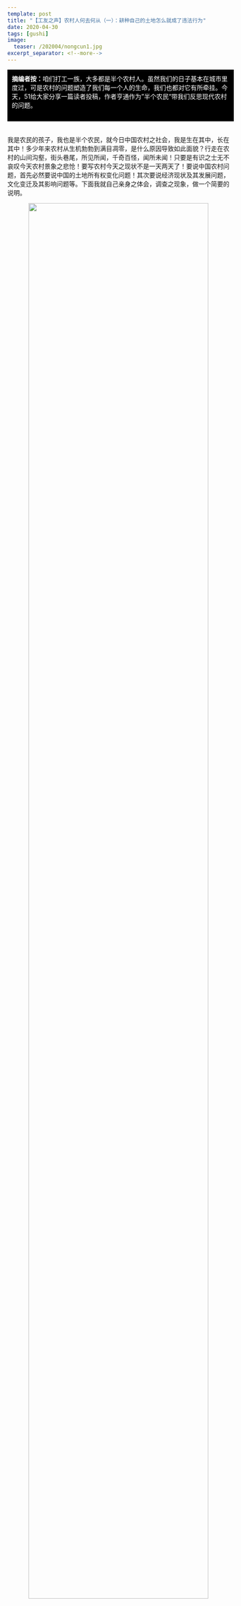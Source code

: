 ```yaml
---
template: post
title: "【工友之声】农村人何去何从（一）：耕种自己的土地怎么就成了违法行为"
date: 2020-04-30
tags: [gushi]
image:
  teaser: /202004/nongcun1.jpg
excerpt_separator: <!--more-->
---
```


<div style="width:98%;padding:10px;background-color:black;color:white;margin:0;">
<strong>摘编者按：</strong>咱们打工一族，大多都是半个农村人。虽然我们的日子基本在城市里度过，可是农村的问题塑造了我们每一个人的生命，我们也都对它有所牵挂。今天，51给大家分享一篇读者投稿，作者亨通作为”半个农民“带我们反思现代农村的问题。<br><br>
</div><br>

我是农民的孩子，我也是半个农民，就今日中国农村之社会，我是生在其中，长在其中！多少年来农村从生机勃勃到满目凋零，是什么原因导致如此面貌？行走在农村的山间沟壑，街头巷尾，所见所闻，千奇百怪，闻所未闻！只要是有识之士无不哀叹今天农村景象之悲怆！要写农村今天之现状不是一天两天了！要说中国农村问题，首先必然要说中国的土地所有权变化问题！其次要说经济现状及其发展问题，文化变迁及其影响问题等。下面我就自己亲身之体会，调查之现象，做一个简要的说明。

<div style="text-align:center;color:grey"><img src="/images/202004/nongcun1.jpg" width="90%"></div><br>

众所周知，上个世纪的土地革命使得几千年来的封建土地制度完全瓦解，如果说中国新民主主义革命之胜利有诸多因素的话，那么这个胜利最大的最根本的基础就是进行了前所未有的土地革命！**土地革命不仅把亿万穷苦农民从腐败黑暗的封建生产关系中解放出来，并且使得中国农业得到史无前例之发展，才得以人口增长，寿命延长，工业基础牢固！**如果谁不承认这一点，那么他要么是睁眼说瞎话，要么是别有用心的禽兽！

<div style="text-align:center;color:grey"><img src="/images/202004/nongcun2.jpg" width="90%"></div><br>

<div style="text-align:center;color:grey"><img src="/images/202004/nongcun3.jpg" width="90%"></div><br>

然而，好景不长，这样大好局面如何落得今天这样的惨不忍睹呢？

我们首先无须做累赘的历史考证，无须争辩历史人物对待农村问题的智慧与愚昧！我们只需深刻研究今天农村生产凋零的现状，土地荒芜之触目惊心，劳动人口流失殆尽之凄惨苦楚。特别是偏远山区，几近原始部落的文化状态！就可以对历史上正确与错误，先进与落后一目了然了！

<div style="text-align:center;color:grey"><img src="/images/202004/nongcun4.jpg" width="90%"></div><br>

从我这个八零后从小的记忆起，每个家庭置办的农具越来越多，小型农机更新换代！化肥的使用以成百上千的倍数增长！全部劳力起早贪黑无日无夜的劳动几十年来从未有所懈怠！刚开始，产量确实有了一定量的提高，然而价格低廉！苛捐杂税却不少，全部以粮食来兑换或者抵押。然而，进入上世纪九十年代以来，虽然免除了农业税，土地产量却再也无法提高，有的地方还有所下降！城市房地产行业对体力劳动者的大量需求，生活用品价格暴涨。农民靠种地再也不足以养家糊口了！再也负担不起孩子的医疗教育费用了！大多数年轻劳动力背井离乡，踏上了打工的道路，从那时起，农民工这个多少带有鄙视的名词也就产生了！

<div style="text-align:center;color:grey"><img src="/images/202004/nongcun5.jpg" width="90%"></div><br>

第一代，第二代，第三代，农民工的土地荒芜了，他们中年轻一代更是失去了种植农业的技术了！因为谁也看到，种地是养活不了一家人的，养活不了自己的！如果有谁提出农民工为何不留在自己土地上种地的话，那他一定是个白痴，因为留下来种地，就等于眼睁睁等死，这样眼睁睁等死的人有，他们就是农村的孤寡老残，他们不是睡着等死，而是在自己家的三分土地上磨死的！只要有一点能力，谁还会愿意留在农村等死呢？逃离农村早已成为一个共识，早已成为不得不走的一条不归路，早已成为设计好的为城市大工业源源不断提供廉价劳动力的顶层设计！

看吧，流落在各个大小城市建筑工地、大街小巷的衣衫褴褛的男男女女吧！他们拖家带口，背井离乡，颠簸流离，居无定所，最后家破人亡妻离子散的悲惨之人！**就是他们，神奇般的使祖国遍地矗立摩天大楼，遍地商品堆积如山，遍地花红柳绿，可惜，他们创造的这一切却与他们丝毫沾不上边，他们只能望而兴叹！每逢年关，他们只要能够领到属于他们用鲜血和汗水换来的仅仅能够维持他们生命和抚养孩子的薪资，就算是意外之喜了，就算是神灵庇护了！**

年关的到来，他们的回家路却越来越窄！他们的父母相继去世，他们的房屋破败不堪，他们的土地长满了荒草。就算如此，他们还要回家，回家敬奉神灵，走亲串户，来维系他们的这个社会！

<div style="text-align:center;color:grey"><img src="/images/202004/nongcun6.jpg" width="90%"></div><br>

最近这些年又起了新的变化，他们早已荒芜了的土地上，突然神鬼莫测地冒出了新的神奇的事业，新型光伏产业，退耕还林产业，养殖场，采沙场，大型中草药企业，特色经济农作物等等，数不胜数的产业园区占领了农民的土地，仅仅的补偿是最初几年微不足道的的补偿金。农民失去的是革命先辈用生命和鲜血换来的土地，且永久地失去了！假如有一天他们拿回这些土地，那么这些土地也失去农耕的作用了！然而，这是他们“自愿的”，因为，他们不出让土地，也就只有荒芜了，何况他们还得到了补偿金呢！

比如退耕还林仅此一项，就让几乎所有山地全部失耕了。通渭、陇西、武山、甘谷、秦安、静宁这几个我去过的地方，漫山遍野全被荆棘林覆盖！通过新闻媒体得知，其他地方无不如此，因为这是作为一项政绩加以宣传的；略显平广的山谷地带川地带，要么被光伏电池板覆盖，要么被中药材公司承包！这些土地兼并事件作为农村深化改革的重中之重来推广！美其名曰“新型农业合作社”。**如果这也是一个种类的农业合作社的话，那历史上的任何封建农业也不失为完美的合作社了；如果这也是一个种类的农业合作社的话，那历史上羊吃人的圈地运动也不失为一种完美的合作社了，就好像存在于当今世界上各色各样的社会主义一样，只要是有利于资本扩张的都是积极推广的。**留守在农村的人们，在这些资本市场打工，每天工资压的太低了！普遍五十元左右！以上说的这些县尽皆如此！

<div style="text-align:center;color:grey"><img src="/images/202004/nongcun7.jpg" width="90%"></div><br>

武山县就有一个很大的人物，离我的家一山之隔！他既是民营企业家，又是大律师。他承包了附近五里以上的山川。山上种树，川地种药。每天社里的零工五十元，不包吃住。政府报的项目资金很大，这些地里的产值只是项目资金的零头。他本事颇大，通过骚扰、吓唬、合法上访、举报违纪、甚至打官司赶走了本村的村委会整个班子成员，自己代理了这些人的权利与义务。全村人一大半去城市打工，另一半给这个“先进著名企业家”打工！这就是今时今日的农业之现状！

<div style="text-align:center;color:grey"><img src="/images/202004/nongcun8.jpg" width="90%"></div><br>

比起历史上给地主日夜干活的长工，今天的农民工丝毫没有什么改变！改变了的只是他们的主人！虽然我不想发生无谓的争论，但还是不得不提出这样的一个问题来，那就是**假如不把土地小块划分给每个家庭，还属于集体所有，合作社不被解散，集中资源，合理种植，会又是一个什么样的结果呢？城市化建设所需劳动力还会无节制无计划无原则地配置吗？农业还会是一个困扰国家的问题吗？亿万农民工的生存还会是一个问题吗？农村社会还会如此凋零吗？其实是不言而喻的。**

<div style="text-align:center;color:grey"><img src="/images/202004/nongcun9.jpg" width="90%"></div><br>

农民工的未来又有什么保障呢？城市的高楼大厦再也容纳不下建设它们的农民工了！他们走向了更为尴尬无处的境遇！未来迎接他们的是什么呢？是给土地资本家打工吗？兼并重组后的土地加上大型机械后还能有他们的容身之处吗？是继续留在城市的大街小巷流浪呢？城市的文明容得下他们这帮衣衫褴褛的乞丐吗？他们的家庭子女也会步他们的后尘吗？

下面附一则新闻，也许能对我说的这个问题有所印证和回答吧！

<div style="width:98%;padding:10px;background-color:lightblue;margin:0;">

<div style="text-align:center"><h3>两村民自家地割麦被拘后获刑：2人表示不服要上诉</h3></div><br><br>

在自家的土地上，浇地、施肥、除草、打药，到了收获季节收割小麦，这本是再正常不过的事情。半年后，村主任、村代表却被刑拘，昨日又被判刑。对此，罗海良、徐要德这两个种了一辈子地的庄稼汉怎么也想不通。<br><br>

事情发生在河南省滑县。4月17日上午，滑县人民法院一审判决，该县西小庄村村民罗海良犯聚众哄抢罪，判处有期徒刑一年六个月，并处罚金一万元；判决徐要德犯聚众哄抢罪，判处有期徒刑一年三个月，处罚金五千元。<br><br>

二人对此表示不服，要上诉。<br><br>

<strong>判决：被判刑罚款两村民不服要上诉</strong><br><br>

2019年4月17日上午，滑县人民法院宣判，判决罗海良犯聚众哄抢罪，判处有期徒刑一年六个月，并处罚金一万元。<br><br>

<div style="text-align:center;color:grey"><img src="/images/202004/nongcun10.jpg" width="90%"><br>1月10日，西小庄村遭金属栅栏围起来的耕地。</div><br><br>

法院判决徐要德犯聚众哄抢罪，判处有期徒刑一年三个月，处罚金五千元。此前，徐要德在2017年12月19日开始羁押，在2019年3月18日取保候审。判决执行日期和先行羁押时间恰好折抵。<br><br>

法院同时判决，“责令被告人罗海良、徐要德于判决生效后十日内退赔被害单位安阳市华联农牧开发有限公司经济损失人民币17100元。”<br><br>

4月17日上午，罗海良的代理律师赵荔对南都记者称，在他和罗海良的会面中，罗海良表示要提起上诉。同时，徐要德在法院宣判的当日向南都记者表示，要继续上诉。<br><br>

<strong>起源：250亩地被公司“免费承包”13年</strong><br><br>

事实上，罗海良、徐要德被判犯聚众哄抢罪，源于一宗土地承包纠纷案。南都记者在西小庄村民提供的一份判决书中看到，2003年5月21日，时任西小庄村主任与华联畜牧开发公司负责人柴永安签订一份《土地租赁合同》，华联公司租赁250亩土地，租赁期20年。<br><br>

此后10余年，小西村村民因一直没有拿到柴永安的土地承包费，遂于2013年秋天向柴永安讨要250亩土地，并在2014年底把该公司告上法庭。2016年6月1日，滑县人民法院一审判决2003年5月21日签订的《土地租赁合同》属于无效合同。无效合同依法自始无效。<br><br>

2016年10月，华联公司负责人柴杉又让人在其中60亩土地上播种了小麦。2016年11月，安阳市中级人民法院终审判决，2003年5月签的《土地租赁合同》被判为无效合同。<br><br>

转眼到了春节，距离终审判决过去了两个多月。西小庄村在2017年2月召开了村民代表大会和全体村民大会，按照村民意愿，把要回来的全部土地分给了村里50多户村民。对于已经存在小麦的60亩地，村民对各家分到的两垅地也开始施肥、浇灌、打药管理。<br><br>

<strong>抓人：收麦半年后村主任村代表被刑拘</strong><br><br>

两个多月后，到了麦收季节。2017年5月28日下午，村民叫了村边路旁的收割机，到田地里收割60亩的小麦。不过，在村民收割小麦时，派出所民警来到了西小庄村，分管该片区的负责人谢建成也来到麦地里。南都记者在视频中看到，割麦的收割机停在那里，旁边多名村民正和谢建成争论。有村民让谢建成解释，法院判决合同自始无效，田地该归谁。而在收割小麦的村民质问中，谢建成拿着手机在现场不断拍摄，最后不做声离开。<br><br>

<div style="text-align:center;color:grey"><img src="/images/202004/nongcun11.jpg" width="90%"></div><br><br>

麦子收割过了半年。2017年11月16日，村主任罗海良、村代表张田海突然被公安带走，并以涉嫌聚众哄抢罪被刑事拘留。12月19日，村代表徐要德同样以涉嫌聚众哄抢罪被刑事拘留。之后，他们家属相继收到《逮捕通知书》，告知家属他们被羁押在滑县看守所。警方称2017年5月底收割的60亩小麦不属于村民，是他们带头哄抢。<br><br>

采写/摄影：南都记者吴铭<br><br>
</div><br>

这样的事例只是冰山一角，只是千万个众多事件中的一件而已！**看看，政府是谁的政府，法律是谁的法律？虚伪丑恶是怎样的肆无忌惮！事实上，与其说资本绑架了包括政府在内的一切，倒不如说是本来就有一个资产阶级的政府，由来已久了！**他们要摄取一切有利于他们剥削人民群众的工具，占领一切未被瓜分的资源，开辟一切还未开辟的市场，从繁华都市到穷乡僻壤！这样，几千年来土地归少数人占有的情况被完全恢复了，新的资产阶级地主产生了！土地革命的一切成果丧失殆尽了！历史好像回到了原点。

<div style="text-align:center;color:grey"><img src="/images/202004/nongcun12.jpg" width="90%"></div><br>

**留在农村的老弱病残，还有相继失业的回潮的老一辈农民工，就苟延残喘地卑躬屈膝地活着！仅仅是活着！新型乡绅资本家，庙会神头骑在他们头上任意吆喝！直到生命的尽头！**

前几辈农民工在土地的流失中，城市机械化信息化的竞争中，尤其是年纪增大体力减弱中苦苦挣扎，逐渐失去了生存之道，留下来的仅仅是一身病魔缠身和无处安放的灵魂！

新生代农民工应该去掉“农民”两个字了，因为他们根本不是一个农民，他们连自家的几亩地的具体位置都不甚明了，他们也无任何从事农业的经验和技术，他们宁愿流浪在繁华都市也不愿再回农村。不过他们却都是文化人，他们上过学！他们的未来不寄望于任何土地，而是充满着变数的。他们在城市里各式各样的工厂里挣着最为可怜的工资，干着最繁最累的活，冒着任何没有安全保障的危险。

有一个我的邻居的儿子竟然跑到了遥远的非洲小国从事电力修建的工作，他给家人传来了和非洲武装人员持枪合照的照片，家里人不以为这是危险的信号，反而以为自己儿子可以出国而无限光荣;还是我邻居的两个女儿，颇有姿色，跑到西部某省会城市足浴店公开卖淫，确实寄回了几个小钱，家长却以为光荣了！这样的例子比比皆是。

作为年轻一代的农民工，农民工子女，他们的未来是怎样的一个时隐时现的梦呢？他们的想法复杂多样，千奇百怪，但总归却是颓废不堪的。未来世界对他们来说是个迷，并且他们很少有人准备猜猜这样的迷！我们渴望有一股新鲜的血液注入他们的体魄，让他们富有梦想，富有创造力，描绘属于他们的世界！不远的未来，他们能够创造属于自己的世界吗？我想他们必然会的！

